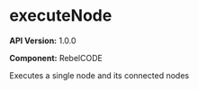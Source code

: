 # executeNode

**API Version:** 1.0.0

**Component:** RebelCODE

Executes a single node and its connected nodes

